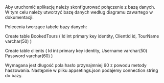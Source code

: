 Aby uruchomić aplikację należy skonfigurować połączenie z bazą danych. W tym celu należy utworzyć 
bazę danych według diagramu zawartego w dokumentacji.

Polecenia tworzące tabele bazy danych:

Create table BookedTours ( 
Id int primary key identity, 
ClientId id, 
TourName varchar(50) 
) 

Create table clients ( 
Id int primary key identity, 
Username varchar(50) 
Password varchar(60) 
) 

Wymagana jest długość pola hasło przynajmniej 60 z powodu metody haszowania. Następnie w pliku 
appsetings.json podajemy connection string do bazy.
